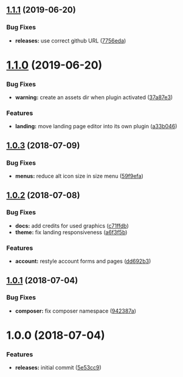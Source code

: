 <a name="1.1.1"></a>
## [1.1.1](https://github.com/hypeJunction/Elgg3-hypeTheme/compare/1.1.0...1.1.1) (2019-06-20)


### Bug Fixes

* **releases:** use correct github URL ([7756eda](https://github.com/hypeJunction/Elgg3-hypeTheme/commit/7756eda))



<a name="1.1.0"></a>
# [1.1.0](https://github.com/hypeJunctionPro/Elgg3-hypeTheme/compare/1.0.3...1.1.0) (2019-06-20)


### Bug Fixes

* **warning:** create an assets dir when plugin activated ([37a87e3](https://github.com/hypeJunctionPro/Elgg3-hypeTheme/commit/37a87e3))


### Features

* **landing:** move landing page editor into its own plugin ([a33b046](https://github.com/hypeJunctionPro/Elgg3-hypeTheme/commit/a33b046))



<a name="1.0.3"></a>
## [1.0.3](https://github.com/hypeJunctionPro/Elgg3-hypeTheme/compare/1.0.2...1.0.3) (2018-07-09)


### Bug Fixes

* **menus:** reduce alt icon size in size menu ([59f9efa](https://github.com/hypeJunctionPro/Elgg3-hypeTheme/commit/59f9efa))



<a name="1.0.2"></a>
## [1.0.2](https://github.com/hypeJunctionPro/Elgg3-hypeTheme/compare/1.0.1...1.0.2) (2018-07-08)


### Bug Fixes

* **docs:** add credits for used graphics ([c71ffdb](https://github.com/hypeJunctionPro/Elgg3-hypeTheme/commit/c71ffdb))
* **theme:** fix landing responsiveness ([a6f3f5b](https://github.com/hypeJunctionPro/Elgg3-hypeTheme/commit/a6f3f5b))


### Features

* **account:** restyle account forms and pages ([dd692b3](https://github.com/hypeJunctionPro/Elgg3-hypeTheme/commit/dd692b3))



<a name="1.0.1"></a>
## [1.0.1](https://github.com/hypeJunctionPro/Elgg3-hypeTheme/compare/1.0.0...1.0.1) (2018-07-04)


### Bug Fixes

* **composer:** fix composer namespace ([942387a](https://github.com/hypeJunctionPro/Elgg3-hypeTheme/commit/942387a))



<a name="1.0.0"></a>
# 1.0.0 (2018-07-04)


### Features

* **releases:** initial commit ([5e53cc9](https://github.com/hypeJunctionPro/Elgg3-hypeTheme/commit/5e53cc9))



